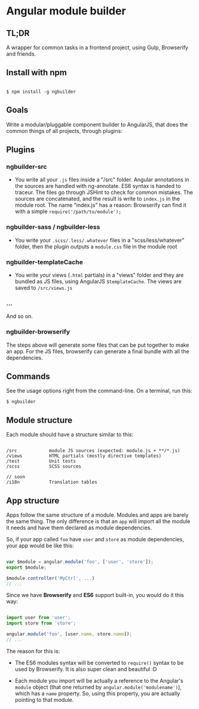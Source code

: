 # Angular module builder

## TL;DR

A wrapper for common tasks in a frontend project, using Gulp, Browserify and friends.

## Install with npm

```

$ npm install -g ngbuilder

```

## Goals

Write a modular/pluggable component builder to AngularJS, that does the common things of
all projects, through plugins:


## Plugins

### ngbuilder-src

- You write all your `.js` files inside a "/src" folder. Angular annotations 
in the sources are handled with ng-annotate. ES6 syntax is handed to traceur.
The files go through JSHint to check for common mistakes. The sources are concatenated,
and the result is write to `index.js` in the module root. The name "index.js" has a reason:
Browserify can find it with a simple `require('/path/to/module');`

### ngbuilder-sass / ngbuilder-less

- You write your `.scss/.less/.whatever` files in a "scss/less/whatever" folder, then
the plugin outputs a `module.css` file in the module root


### ngbuilder-templateCache

- You write your views (`.html` partials) in a "views" folder and they are 
bundled as JS files, using AngularJS `$templateCache`. The views are saved to
`/src/views.js`

### ...

And so on.


### ngbuilder-browserify

The steps above will generate some files that can be put together to make an app.
For the JS files, browserify can generate a final bundle with all the dependencies.

## Commands

See the usage options right from the command-line. On a terminal, run this:

```
$ ngbuilder
```

## Module structure

Each module should have a structure similar to this:


```

/src			module JS sources (expected: module.js + **/*.js)
/views			HTML partials (mostly directive templates)
/test			Unit tests
/scss			SCSS sources

// soon
/i18n			Translation tables

```

## App structure

Apps follow the same structure of a module. Modules and apps are barely the same
thing. The only difference is that an `app` will import all the module it needs 
and have them declared as module dependencies.

So, if your app called `foo` have `user` and `store` as module dependencies,
your app would be like this:

```javascript

var $module = angular.module('foo', ['user', 'store']);
export $module;

$module.controller('MyCtrl', ...)
// ...

```

Since we have __Browserify__ and __ES6__ support built-in, you would do it this way:

```javascript

import user from 'user';
import store from 'store';

angular.module('foo', [user.name, store.name]);
// ...

```

The reason for this is:

- The ES6 modules syntax will be converted to `require()` syntax to be used by
Browserify. It is also super clean and beautiful :D

- Each module you import will be actually a reference to the Angular's `module`
object (that one returned by `angular.module('modulename')`), which has a `name`
property. So, using this property, you are actually pointing to that module.


